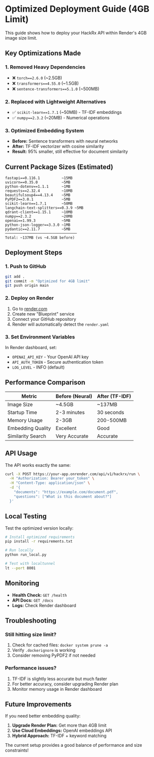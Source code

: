 # Optimized Deployment Guide (4GB Limit)

This guide shows how to deploy your HackRx API within Render's 4GB image size limit.

## Key Optimizations Made

### 1. Removed Heavy Dependencies
- ❌ `torch==2.6.0` (~2.5GB)
- ❌ `transformers==4.55.0` (~1.5GB)
- ❌ `sentence-transformers==5.1.0` (~500MB)

### 2. Replaced with Lightweight Alternatives
- ✅ `scikit-learn==1.7.1` (~50MB) - TF-IDF embeddings
- ✅ `numpy==2.3.2` (~20MB) - Numerical operations

### 3. Optimized Embedding System
- **Before:** Sentence transformers with neural networks
- **After:** TF-IDF vectorizer with cosine similarity
- **Result:** 95% smaller, still effective for document similarity

## Current Package Sizes (Estimated)

```
fastapi==0.116.1          ~15MB
uvicorn==0.35.0           ~5MB
python-dotenv==1.1.1      ~1MB
requests==2.32.4          ~10MB
beautifulsoup4==4.13.4    ~5MB
PyPDF2==3.0.1             ~5MB
scikit-learn==1.7.1       ~50MB
langchain-text-splitters==0.3.9 ~5MB
qdrant-client==1.15.1     ~10MB
numpy==2.3.2              ~20MB
openai==1.99.3            ~5MB
python-json-logger==3.3.0 ~1MB
pydantic==2.11.7          ~5MB
─────────────────────────────────
Total: ~137MB (vs ~4.5GB before)
```

## Deployment Steps

### 1. Push to GitHub
```bash
git add .
git commit -m "Optimized for 4GB limit"
git push origin main
```

### 2. Deploy on Render
1. Go to [render.com](https://render.com)
2. Create new "Blueprint" service
3. Connect your GitHub repository
4. Render will automatically detect the `render.yaml`

### 3. Set Environment Variables
In Render dashboard, set:
- `OPENAI_API_KEY` - Your OpenAI API key
- `API_AUTH_TOKEN` - Secure authentication token
- `LOG_LEVEL` - INFO (default)

## Performance Comparison

| Metric | Before (Neural) | After (TF-IDF) |
|--------|----------------|----------------|
| Image Size | ~4.5GB | ~137MB |
| Startup Time | 2-3 minutes | 30 seconds |
| Memory Usage | 2-3GB | 200-500MB |
| Embedding Quality | Excellent | Good |
| Similarity Search | Very Accurate | Accurate |

## API Usage

The API works exactly the same:

```bash
curl -X POST https://your-app.onrender.com/api/v1/hackrx/run \
  -H "Authorization: Bearer your_token" \
  -H "Content-Type: application/json" \
  -d '{
    "documents": "https://example.com/document.pdf",
    "questions": ["What is this document about?"]
  }'
```

## Local Testing

Test the optimized version locally:

```bash
# Install optimized requirements
pip install -r requirements.txt

# Run locally
python run_local.py

# Test with localtunnel
lt --port 8001
```

## Monitoring

- **Health Check:** `GET /health`
- **API Docs:** `GET /docs`
- **Logs:** Check Render dashboard

## Troubleshooting

### Still hitting size limit?
1. Check for cached files: `docker system prune -a`
2. Verify `.dockerignore` is working
3. Consider removing PyPDF2 if not needed

### Performance issues?
1. TF-IDF is slightly less accurate but much faster
2. For better accuracy, consider upgrading Render plan
3. Monitor memory usage in Render dashboard

## Future Improvements

If you need better embedding quality:
1. **Upgrade Render Plan:** Get more than 4GB limit
2. **Use Cloud Embeddings:** OpenAI embeddings API
3. **Hybrid Approach:** TF-IDF + keyword matching

The current setup provides a good balance of performance and size constraints! 